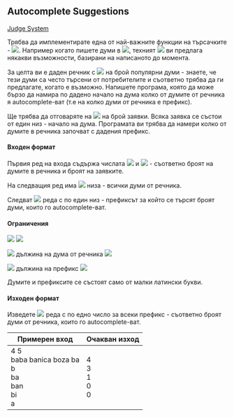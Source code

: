 ## Autocomplete Suggestions

[Judge System](https://www.hackerrank.com/contests/practice-7-sda/challenges/autocomplete-19-1)

Трябва да имплементирате една от най-важните функции на търсачките - <img src="https://latex.codecogs.com/svg.latex?\Large&space;\boxed{Autocomplete}">. Например когато пишете думи в <img src="https://latex.codecogs.com/svg.latex?\Large&space;Goodle">, техният <img src="https://latex.codecogs.com/svg.latex?\Large&space;\boxed{Autocomplete}"> ви предлага някакви възможности, базирани на написаното до момента.

За целта ви е даден речник с <img src="https://latex.codecogs.com/svg.latex?\Large&space;N"> на брой популярни думи - знаете, че тези думи са често търсени от потребителите и съответно трябва да ги предлагате, когато е възможно. Напишете програма, която да може бързо да намира по дадено начало на дума колко от думите от речника я autocomplete-ват (т.е на колко думи от речника е префикс).

Ще трябва да отговаряте на <img src="https://latex.codecogs.com/svg.latex?\Large&space;Q"> на брой заявки. Всяка заявка се състои от един низ - начало на дума. Програмата ви трябва да намери колко от думите в речника започват с дадения префикс.

#### Входен формат

Първия ред на входа съдържа числата <img src="https://latex.codecogs.com/svg.latex?\Large&space;N"> и <img src="https://latex.codecogs.com/svg.latex?\Large&space;Q"> - съответно броят на думите в речника и броят на заявките.

На следващия ред има <img src="https://latex.codecogs.com/svg.latex?\Large&space;N"> низа - всички думи от речника.

Следват <img src="https://latex.codecogs.com/svg.latex?\Large&space;Q"> реда с по един низ - префиксът за който се търсят броят думи, които го autocomplete-ват.

#### Ограничения

<img src="https://latex.codecogs.com/svg.latex?\Large&space;1\le{N}\le{200000}">

<img src="https://latex.codecogs.com/svg.latex?\Large&space;1\le{Q}\le{200000}">

<img src="https://latex.codecogs.com/svg.latex?\Large&space;1\le"> дължина на дума от речника <img src="https://latex.codecogs.com/svg.latex?\Large&space;\le{20}">

<img src="https://latex.codecogs.com/svg.latex?\Large&space;1\le"> дължина на префикс <img src="https://latex.codecogs.com/svg.latex?\Large&space;\le{20}">

Думите и префиксите се състоят само от малки латински букви.

#### Изходен формат

Изведете <img src="https://latex.codecogs.com/svg.latex?\Large&space;Q"> реда с по едно число за всеки префикс - съответно броят думи от речника, които го autocomplete-ват.

Примерен вход|Очакван изход
-|-
4 5<br>baba banica boza ba<br>b<br>ba<br>ban<br>bi<br>a|4<br>3<br>1<br>0<br>0
